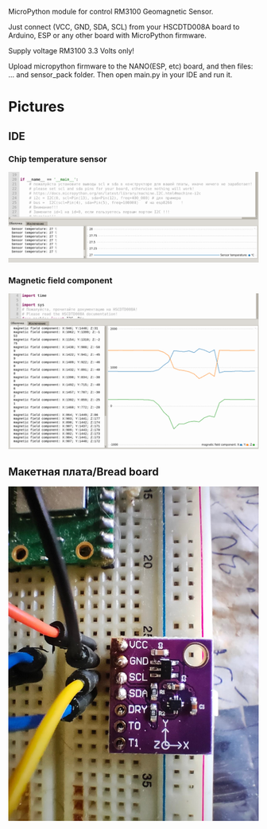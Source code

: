 MicroPython module for control RM3100 Geomagnetic Sensor.

Just connect (VCC, GND, SDA, SCL) from your HSCDTD008A board to Arduino, ESP or any other board with MicroPython firmware.

Supply voltage RM3100 3.3 Volts only!

Upload micropython firmware to the NANO(ESP, etc) board, and then files: ... and sensor_pack folder. 
Then open main.py in your IDE and run it.

# Pictures
## IDE
### Chip temperature sensor
![alt text](https://github.com/octaprog7/GeomagneticSensor/blob/master/ide_temp.png)
### Magnetic field component
![alt text](https://github.com/octaprog7/GeomagneticSensor/blob/master/ide_mag_xyz.png)
## Макетная плата/Bread board
![alt text](https://github.com/octaprog7/GeomagneticSensor/blob/master/board.jpg)
